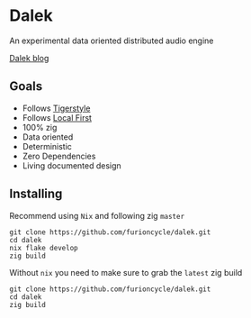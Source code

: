 # Dalek

An experimental data oriented distributed audio engine

[Dalek blog](https://furioncycle.github.io/dalek/)

## Goals

- Follows [Tigerstyle](https://github.com/tigerbeetle/tigerbeetle/blob/main/docs/TIGER_STYLE.md)
- Follows [Local First](https://www.inkandswitch.com/local-first/)
- 100% zig
- Data oriented
- Deterministic
- Zero Dependencies
- Living documented design

## Installing

Recommend using `Nix` and following zig `master`

```zig
git clone https://github.com/furioncycle/dalek.git
cd dalek
nix flake develop
zig build
```
Without `nix` you need to make sure to grab the `latest` zig build

```
git clone https://github.com/furioncycle/dalek.git
cd dalek
zig build
````

